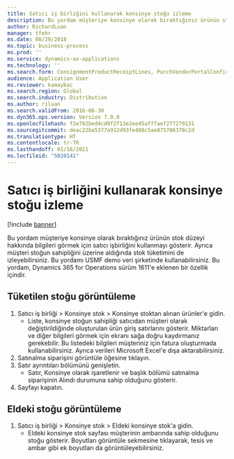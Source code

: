 ```yaml
---
title: Satıcı iş birliğini kullanarak konsinye stoğu izleme
description: Bu yordam müşteriye konsinye olarak bıraktığınız ürünün stok düzeyi hakkında bilgileri görmek için satıcı işbirliğini kullanmayı gösterir.
author: RichardLuan
manager: tfehr
ms.date: 08/29/2018
ms.topic: business-process
ms.prod: ''
ms.service: dynamics-ax-applications
ms.technology: ''
ms.search.form: ConsignmentProductReceiptLines, PurchVendorPortalConfirmedOrders, DefaultDashboard, ConsignmentVendorPortalOnhand
audience: Application User
ms.reviewer: kamaybac
ms.search.region: Global
ms.search.industry: Distribution
ms.author: riluan
ms.search.validFrom: 2016-06-30
ms.dyn365.ops.version: Version 7.0.0
ms.openlocfilehash: f2e782bed4cd9f2f13e2ee45afffaef277279131
ms.sourcegitcommit: deac22ba5377a912d93fe408c5ae875706378c2d
ms.translationtype: HT
ms.contentlocale: tr-TR
ms.lasthandoff: 01/16/2021
ms.locfileid: "5020141"
---
```

# <a name="monitor-consignment-inventory-using-vendor-collaboration"></a>Satıcı iş birliğini kullanarak konsinye stoğu izleme

[!include [banner](../../includes/banner.md)]

Bu yordam müşteriye konsinye olarak bıraktığınız ürünün stok düzeyi hakkında bilgileri görmek için satıcı işbirliğini kullanmayı gösterir. Ayrıca müşteri stoğun sahipliğini üzerine aldığında stok tüketimini de izleyebilirsiniz. Bu yordamı USMF demo veri şirketinde kullanabilirsiniz. Bu yordam, Dynamics 365 for Operations sürüm 1611'e eklenen bir özellik içindir.


## <a name="view-consumed-inventory"></a>Tüketilen stoğu görüntüleme
1. Satıcı iş birliği > Konsinye stok > Konsinye stoktan alınan ürünler'e gidin.
    * Liste, konsinye stoğun sahipliği satıcıdan müşteri olarak değiştirildiğinde oluşturulan ürün giriş satırlarını gösterir. Miktarları ve diğer bilgileri görmek için ekranı sağa doğru kaydırmanız gerekebilir. Bu listedeki bilgileri müşteriniz için fatura oluşturmada kullanabilirsiniz. Ayrıca verileri Microsoft Excel'e dışa aktarabilirsiniz.   
2. Satınalma siparişini görüntüle öğesine tıklayın.
3. Satır ayrıntıları bölümünü genişletin.
    * Satır, Konsinye olarak işaretlenir ve başlık bölümü satınalma siparişinin Alındı durumuna sahip olduğunu gösterir.  
4. Sayfayı kapatın.

## <a name="view-on-hand-inventory"></a>Eldeki stoğu görüntüleme
1. Satıcı iş birliği > Konsinye stok > Eldeki konsinye stok'a gidin.
    * Eldeki konsinye stok sayfası müşterinin ambarında sahip olduğunu stoğu gösterir. Boyutları görüntüle sekmesine tıklayarak, tesis ve ambar gibi ek boyutları da görüntüleyebilirsiniz.   

